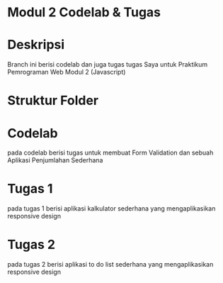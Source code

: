 # Modul 2 Codelab & Tugas

# Deskripsi
Branch ini berisi codelab dan juga tugas tugas Saya untuk Praktikum Pemrograman Web Modul 2 (Javascript)

# Struktur Folder
# Codelab 
pada codelab berisi tugas untuk membuat Form Validation dan sebuah Aplikasi Penjumlahan Sederhana
# Tugas 1
pada tugas 1 berisi aplikasi kalkulator sederhana yang mengaplikasikan responsive design
# Tugas 2 
pada tugas 2 berisi aplikasi to do list sederhana yang mengaplikasikan responsive design
